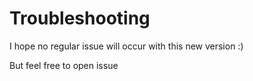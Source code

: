 # Troubleshooting

I hope no regular issue will occur with this new version :)

But feel free to open issue
